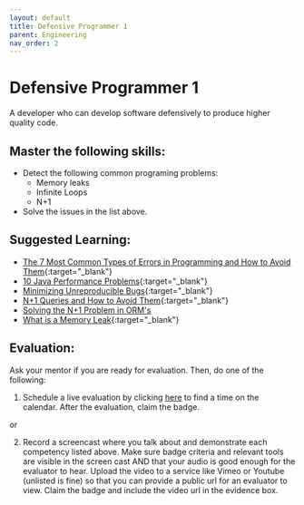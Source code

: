 ```yaml
---
layout: default
title: Defensive Programmer 1
parent: Engineering
nav_order: 2
---
```

# Defensive Programmer 1

A developer who can develop software defensively to produce higher quality code.

## Master the following skills:

- Detect the following common programing problems:
  - Memory leaks
  - Infinite Loops
  - N+1
- Solve the issues in the list above.

## Suggested Learning:

- [The 7 Most Common Types of Errors in Programming and How to Avoid Them](https://textexpander.com/blog/the-7-most-common-types-of-errors-in-programming-and-how-to-avoid-them/){:target="\_blank"}
- [10 Java Performance Problems](https://www.rockvalleycollege.edu/webadmin/upload/Top-10-Java-Performance-Problems.pdf){:target="\_blank"}
- [Minimizing Unreproducible Bugs](https://testing.googleblog.com/2014/02/minimizing-unreproducible-bugs.html){:target="\_blank"}
- [N+1 Queries and How to Avoid Them](https://medium.com/@bretdoucette/n-1-queries-and-how-to-avoid-them-a12f02345be5){:target="\_blank"}
- [Solving the N+1 Problem in ORM's](https://thecodingmachine.io/solving-n-plus-1-problem-in-orms)
- [What is a Memory Leak](https://www.linkedin.com/learning/linux-performance-tuning/what-is-a-memory-leak){:target="\_blank"}

## Evaluation:

Ask your mentor if you are ready for evaluation. Then, do one of the following:

1. Schedule a live evaluation by clicking [here](https://api.logro.io/widget/appointment/codex-evals/full-stack) to find a time on the calendar. After the evaluation, claim the badge.

or

2. Record a screencast where you talk about and demonstrate each competency listed above. Make sure badge criteria and relevant tools are visible in the screen cast AND that your audio is good enough for the evaluator to hear. Upload the video to a service like Vimeo or Youtube (unlisted is fine) so that you can provide a public url for an evaluator to view. Claim the badge and include the video url in the evidence box.
